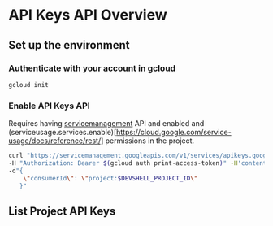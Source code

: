 # API Keys API Overview

## Set up the environment

### Authenticate with your account in gcloud

```bash
gcloud init
```

### Enable API Keys API 

Requires having [servicemanagement](https://cloud.google.com/service-infrastructure/docs/service-management/getting-started) API and enabled and (serviceusage.services.enable)[https://cloud.google.com/service-usage/docs/reference/rest/] permissions in the project.

```bash
curl "https://servicemanagement.googleapis.com/v1/services/apikeys.googleapis.com:enable" \
-H "Authorization: Bearer $(gcloud auth print-access-token)" -H'content-type:application/json' -X POST \
-d"{
    \"consumerId\": \"project:$DEVSHELL_PROJECT_ID\"
   }" 
```

## List Project API Keys
